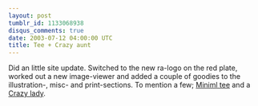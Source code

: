 ```yaml
---
layout: post
tumblr_id: 1133068938
disqus_comments: true
date: 2003-07-12 04:00:00 UTC
title: Tee + Crazy aunt
---
```


Did an little site update. Switched to the new ra-logo on the red plate, worked out a new image-viewer and added a couple of goodies to the illustration-, misc- and print-sections. To mention a few; <a href="Javascript:showme('gfx/print/Minimal_Tee.jpg&#38;bgc=ffffff')">Miniml tee</a> and a <a href="Javascript:showme('gfx/print/Psyktanten.jpg&#38;bgc=ffffff')">Crazy lady</a>.

